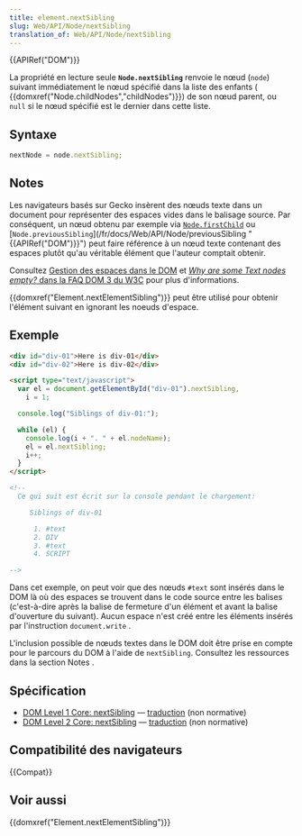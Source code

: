 ```yaml
---
title: element.nextSibling
slug: Web/API/Node/nextSibling
translation_of: Web/API/Node/nextSibling
---
```


{{APIRef("DOM")}}

La propriété en lecture seule **`Node.nextSibling`** renvoie le nœud (`node`) suivant immédiatement le nœud spécifié dans la liste des enfants ( {{domxref("Node.childNodes","childNodes")}}) de son nœud parent, ou `null` si le nœud spécifié est le dernier dans cette liste.

## Syntaxe

```js
nextNode = node.nextSibling;
```

## Notes

Les navigateurs basés sur Gecko insèrent des nœuds texte dans un document pour représenter des espaces
vides dans le balisage source. Par conséquent, un nœud obtenu par exemple via [`Node.firstChild`](/fr/docs/Web/API/Node/firstChild) ou
[`Node.previousSibling`](/fr/docs/Web/API/Node/previousSibling "{{APIRef("DOM")}}") peut faire référence à un nœud texte contenant des espaces plutôt qu'au véritable élément
que l'auteur comptait obtenir.

Consultez [Gestion des espaces dans le DOM](/fr/docs/Gestion_des_espaces_dans_le_DOM)
et [_Why are some Text nodes empty?_
dans la FAQ DOM 3 du W3C](http://www.w3.org/DOM/faq.html#emptytext) pour plus d'informations.

{{domxref("Element.nextElementSibling")}} peut être utilisé pour obtenir l'élément suivant en ignorant les noeuds d'espace.

## Exemple

```html
<div id="div-01">Here is div-01</div>
<div id="div-02">Here is div-02</div>

<script type="text/javascript">
  var el = document.getElementById("div-01").nextSibling,
    i = 1;

  console.log("Siblings of div-01:");

  while (el) {
    console.log(i + ". " + el.nodeName);
    el = el.nextSibling;
    i++;
  }
</script>

<!--
  Ce qui suit est écrit sur la console pendant le chargement:

     Siblings of div-01

      1. #text
      2. DIV
      3. #text
      4. SCRIPT

-->
```

Dans cet exemple, on peut voir que des nœuds `#text` sont insérés dans le DOM là où des espaces se trouvent dans le code source entre les balises (c'est-à-dire après la balise de fermeture d'un élément et avant la balise d'ouverture du suivant). Aucun espace n'est créé entre les éléments insérés par l'instruction `document.write` .

L'inclusion possible de nœuds textes dans le DOM doit être prise en compte pour le parcours du DOM à l'aide de `nextSibling`. Consultez les ressources dans la section Notes .

## Spécification

- [DOM Level 1 Core: nextSibling](http://www.w3.org/TR/REC-DOM-Level-1/level-one-core.html#attribute-nextSibling) — [traduction](http://xmlfr.org/w3c/TR/REC-DOM-Level-1/level-one-core.html#attribute-nextSibling) (non normative)
- [DOM Level 2 Core: nextSibling](http://www.w3.org/TR/DOM-Level-2-Core/core.html#ID-6AC54C2F) — [traduction](http://www.yoyodesign.org/doc/w3c/dom2/core/core.html#ID-6AC54C2F) (non normative)

## Compatibilité des navigateurs

{{Compat}}

## Voir aussi

{{domxref("Element.nextElementSibling")}}
